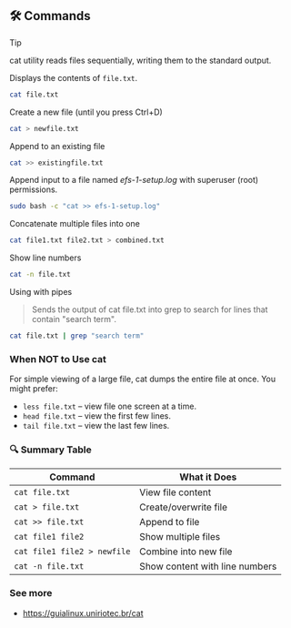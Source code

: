 ## 🛠️ Commands
> [!TIP]
> cat utility reads files sequentially, writing them to the standard output. 

Displays the contents of `file.txt`.
```zsh
cat file.txt
```

Create a new file (until you press Ctrl+D)
```zsh
cat > newfile.txt
```


Append to an existing file
```bash
cat >> existingfile.txt
```

Append input to a file named *efs-1-setup.log* with superuser (root) permissions.
```zsh
sudo bash -c "cat >> efs-1-setup.log"
```

Concatenate multiple files into one
```zsh
cat file1.txt file2.txt > combined.txt
```

Show line numbers
```zsh
cat -n file.txt
```

Using with pipes
> Sends the output of cat file.txt into grep to search for lines that contain "search term".
```zsh
cat file.txt | grep "search term"
```

### When NOT to Use cat
For simple viewing of a large file, cat dumps the entire file at once. You might prefer:

- `less file.txt` – view file one screen at a time.
- `head file.txt` – view the first few lines.
- `tail file.txt` – view the last few lines.


### 🔍 Summary Table

| Command                     | What it Does                   |
| --------------------------- | ------------------------------ |
| `cat file.txt`              | View file content              |
| `cat > file.txt`            | Create/overwrite file          |
| `cat >> file.txt`           | Append to file                 |
| `cat file1 file2`           | Show multiple files            |
| `cat file1 file2 > newfile` | Combine into new file          |
| `cat -n file.txt`           | Show content with line numbers |

### See more
- https://guialinux.uniriotec.br/cat
